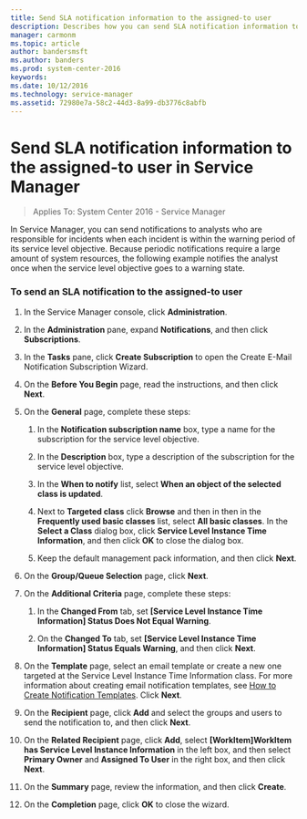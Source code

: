 ```yaml
---
title: Send SLA notification information to the assigned-to user
description: Describes how you can send SLA notification information to the assigned-to user in Service Manager.
manager: carmonm
ms.topic: article
author: bandersmsft
ms.author: banders
ms.prod: system-center-2016
keywords:  
ms.date: 10/12/2016
ms.technology: service-manager
ms.assetid: 72980e7a-58c2-44d3-8a99-db3776c8abfb
---
```


# Send SLA notification information to the assigned-to user in Service Manager

>Applies To: System Center 2016 - Service Manager

In Service Manager, you can send notifications to analysts who are responsible for incidents when each incident is within the warning period of its service level objective. Because periodic notifications require a large amount of system resources, the following example notifies the analyst once when the service level objective goes to a warning state.

### To send an SLA notification to the assigned-to user

1.  In the Service Manager console, click **Administration**.

2.  In the **Administration** pane, expand **Notifications**, and then click **Subscriptions**.

3.  In the **Tasks** pane, click **Create Subscription** to open the Create E-Mail Notification Subscription Wizard.

4.  On the **Before You Begin** page, read the instructions, and then click **Next**.

5.  On the **General** page, complete these steps:

    1.  In the **Notification subscription name** box, type a name for the subscription for the service level objective.

    2.  In the **Description** box, type a description of the subscription for the service level objective.

    3.  In the **When to notify** list, select **When an object of the selected class is updated**.

    4.  Next to **Targeted class** click **Browse** and then in then in the **Frequently used basic classes** list, select **All basic classes**. In the **Select a Class** dialog box, click **Service Level Instance Time Information**, and then click **OK** to close the dialog box.

    5.  Keep the default management pack information, and then click **Next**.

6.  On the **Group/Queue Selection** page, click **Next**.

7.  On the **Additional Criteria** page, complete these steps:

    1.  In the **Changed From** tab, set **[Service Level Instance Time Information] Status Does Not Equal Warning**.

    2.  On the **Changed To** tab, set **[Service Level Instance Time Information] Status Equals Warning**, and then click **Next**.

8.  On the **Template** page, select an email template or create a new one targeted at the Service Level Instance Time Information class. For more information about creating email notification templates, see [How to Create Notification Templates](admin-how-to-create-notification-templates.md). Click **Next**.

9. On the **Recipient** page, click **Add** and select the groups and users to send the notification to, and then click **Next**.

10. On the **Related Recipient** page, click **Add**, select **[WorkItem]WorkItem has Service Level Instance Information** in the left box, and then select **Primary Owner** and **Assigned To User** in the right box, and then click **Next**.

11. On the **Summary** page, review the information, and then click **Create**.

12. On the **Completion** page, click **OK** to close the wizard.
